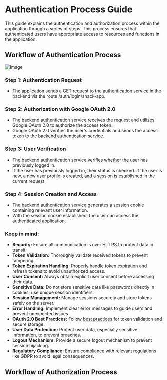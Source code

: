 # Authentication Process Guide
This guide explains the authentication and authorization process within the application through a series of steps. 
This process ensures that authenticated users have appropriate access to resources and functions in the application.

## Workflow of Authentication Process
![image](https://github.com/SrBeboIOET/pruebas/assets/135857180/d5f8c1d7-9b52-41b1-8d56-59d61764ea58)

### Step 1: Authentication Request
- The application sends a GET request to the authentication service in the backend via the route /auth/login/snack-app.
### Step 2: Authorization with Google OAuth 2.0
- The backend authentication service receives the request and utilizes Google OAuth 2.0 to authorize the access token.
- Google OAuth 2.0 verifies the user's credentials and sends the access token to the backend authentication service.
### Step 3: User Verification
- The backend authentication service verifies whether the user has previously logged in.
- If the user has previously logged in, their status is checked. If the user is new, a new user profile is created, and a session is established in the current request.
### Step 4: Session Creation and Access
- The backend authentication service generates a session cookie containing relevant user information.
- With the session cookie established, the user can access the authenticated application.
### Keep in mind:

- **Security:** Ensure all communication is over HTTPS to protect data in transit.
- **Token Validation:** Thoroughly validate received tokens to prevent tampering.
- **Token Expiration Handling:** Properly handle token expiration and refresh tokens to avoid unauthorized access.
- **User Consent:** Always obtain explicit user consent before accessing their data.
- **Sensitive Data:** Do not store sensitive data like passwords directly in cookies; use unique session identifiers.
- **Session Management:** Manage sessions securely and store tokens safely on the server.
- **Error Handling:** Implement clear error messages to guide users and prevent unexpected issues.
- **OAuth 2.0 Best Practices:** Follow [best practices](https://developers.google.com/identity/protocols/oauth2/resources/best-practices?hl=es-419) for token validation and secure storage.
- **User Data Protection:** Protect user data, especially sensitive information, to prevent breaches.
- **Logout Mechanism:** Provide a secure logout mechanism to prevent session hijacking.
- **Regulatory Compliance:** Ensure compliance with relevant regulations like GDPR to avoid legal consequences.

## Workflow of Authorization Process
